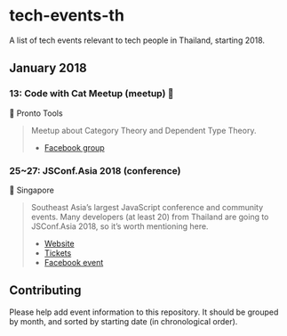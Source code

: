 # tech-events-th
A list of tech events relevant to tech people in Thailand, starting 2018.

## January 2018

### 13: Code with Cat Meetup (meetup) :construction:

:round_pushpin: Pronto Tools

> Meetup about Category Theory and Dependent Type Theory.
>
> - [Facebook group](https://www.facebook.com/groups/1637939269560892/)

### 25~27: JSConf.Asia 2018 (conference)

:round_pushpin: Singapore

> Southeast Asia’s largest JavaScript conference and community events.
> Many developers (at least 20) from Thailand are going to JSConf.Asia 2018, so it’s worth mentioning here.
>
> - [Website](https://2018.jsconf.asia/)
> - [Tickets](https://events.pouchnation.com/event/jsconfasia2018)
> - [Facebook event](https://www.facebook.com/events/111499759572747/)

## Contributing

Please help add event information to this repository.
It should be grouped by month, and sorted by starting date (in chronological order).
